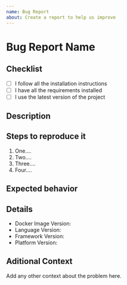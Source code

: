 ```yaml
---
name: Bug Report
about: Create a report to help us improve
---
```


# Bug Report Name

<!--
Create a report to help us improve
-->

## Checklist

- [ ] I follow all the installation instructions
- [ ] I have all the requirements installed
- [ ] I use the latest version of the project

## Description

<!--
A clear and concise description of what the bug is.
-->

## Steps to reproduce it

<!--
Steps to reproduce the behavior:
-->

1. One....
2. Two....
3. Three....
4. Four....

## Expected behavior

<!--
A clear and concise description of what you expected to happen.
-->

## Details

<!--
Please complete the following information.
-->

- Docker Image Version:
- Language Version:
- Framework Version:
- Platform Version:

## Aditional Context

Add any other context about the problem here.
